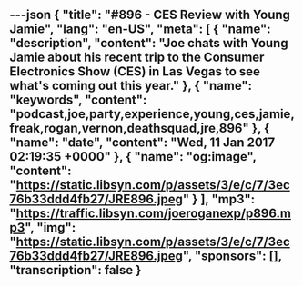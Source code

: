 ---json
{
  "title": "#896 - CES Review with Young Jamie",
  "lang": "en-US",
  "meta": [
    {
      "name": "description",
      "content": "Joe chats with Young Jamie about his recent trip to the Consumer Electronics Show (CES) in Las Vegas to see what's coming out this year."
    },
    {
      "name": "keywords",
      "content": "podcast,joe,party,experience,young,ces,jamie,freak,rogan,vernon,deathsquad,jre,896"
    },
    {
      "name": "date",
      "content": "Wed, 11 Jan 2017 02:19:35 +0000"
    },
    {
      "name": "og:image",
      "content": "https://static.libsyn.com/p/assets/3/e/c/7/3ec76b33ddd4fb27/JRE896.jpeg"
    }
  ],
  "mp3": "https://traffic.libsyn.com/joeroganexp/p896.mp3",
  "img": "https://static.libsyn.com/p/assets/3/e/c/7/3ec76b33ddd4fb27/JRE896.jpeg",
  "sponsors": [],
  "transcription": false
}
---
<episode-header />

<timemark seconds="0" />

<transcribe-call-to-action />

<episode-footer />